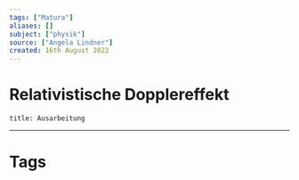 ```yaml
---
tags: ["Matura"]
aliases: []
subject: ["physik"]
source: ["Angela Lindner"]
created: 16th August 2022
---
```


# Relativistische Dopplereffekt

``` ad-example
title: Ausarbeitung

```


---
# Tags

